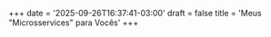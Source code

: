 +++
date = '2025-09-26T16:37:41-03:00'
draft = false
title = 'Meus "Microsservices" para Vocês'
+++
